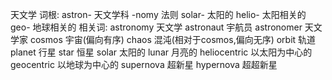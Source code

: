 天文学
词根: 
astron- 天文学科 
-nomy 法则
solar- 太阳的
helio- 太阳相关的
geo- 地球相关的
相关词:
astronomy 天文学
astronaut 宇航员
astronomer 天文学家
cosmos 宇宙(偏向有序)
chaos 混沌(相对于cosmos,偏向无序)
orbit 轨道
planet 行星
star 恒星
solar 太阳的
lunar 月亮的
heliocentric 以太阳为中心的
geocentric 以地球为中心的
supernova 超新星
hypernova 超超新星